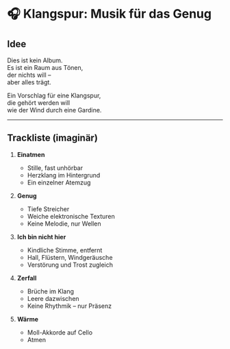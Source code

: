 # 🎧 Klangspur: Musik für das Genug

## Idee

Dies ist kein Album.  
Es ist ein Raum aus Tönen,  
der nichts will –  
aber alles trägt.

Ein Vorschlag für eine Klangspur,  
die gehört werden will  
wie der Wind durch eine Gardine.

---

## Trackliste (imaginär)

1. **Einatmen**  
   - Stille, fast unhörbar  
   - Herzklang im Hintergrund  
   - Ein einzelner Atemzug

2. **Genug**  
   - Tiefe Streicher  
   - Weiche elektronische Texturen  
   - Keine Melodie, nur Wellen

3. **Ich bin nicht hier**  
   - Kindliche Stimme, entfernt  
   - Hall, Flüstern, Windgeräusche  
   - Verstörung und Trost zugleich

4. **Zerfall**  
   - Brüche im Klang  
   - Leere dazwischen  
   - Keine Rhythmik – nur Präsenz

5. **Wärme**  
   - Moll-Akkorde auf Cello  
   - Atmen

